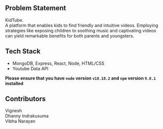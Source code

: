 ## Problem Statement
KidTube.         
A platform that enables kids to find friendly and intuitive videos. Employing strategies like exposing children to soothing music and captivating videos can yield remarkable benefits for both parents and youngsters.

## Tech Stack
* MongoDB, Express, React, Node, HTML/CSS
* Youtube Data API

**Please ensure that you have `node` version `v18.18.2` and `npm` version `9.8.1` installed**

## Contributors
Vignesh
<br>
Dhanny Indrakusuma
<br>
Vibha Narayan

